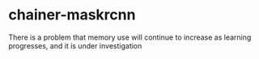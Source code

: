 # chainer-maskrcnn

There is a problem that memory use will continue to increase as learning progresses, and it is under investigation

